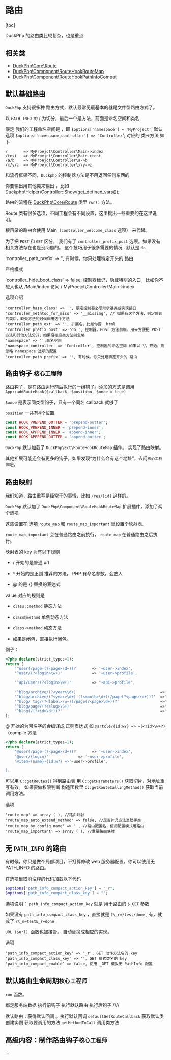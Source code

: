 # 路由
[toc]

DuckPhp 的路由类比较复杂，也是重点

## 相关类

- [DuckPhp\\Core\\Route](ref/Core-Route.md)
- [DuckPhp\\Component\\RouteHookRouteMap](ref/Component-RouteHookRouteMap.md)
- [DuckPhp\\Component\\RouteHookPathInfoCompat](ref/Component-RouteHookPathInfoCompat.md)

##  默认基础路由

`DuckPhp` 支持很多种 路由方式，默认最常见最基本的就是文件型路由方式了。

以 `PATH_INFO 的` / 为切分，最后一个是方法，前面是命名空间和类名.

假定 我们的工程命名空间是 ，即 `$options['namespace'] = 'MyProject'`;
默认选项 `$options['namespace_controller'] => 'Controller`';
对应的 类->方法 如下


```
/       => MyProejct\Controller\Main->index
/test   => MyProejct\Controller\Main->test
/a/b    => MyProejct\Controller\a->b
/x/y/z  => MyProejct\Controller\x\y->z

```

和流行框架不同，`Duckphp` 的控制器方法是不用返回任何东西的

你要输出用其他类来输出 ，比如 Duckphp\Helper\Controller::Show(get_defined_vars());

路由的流程在 [DuckPhp\Core\Route](ref/Core-Route.md) 类里 `run()` 方法。

Route 类有很多选项，不同工程会有不同设置，这里挑出一些重要的在这里说明。


根目录的路由会使用 Main（`controller_welcome_class` 选项） 来代替。

为了把 `POST` 和 `GET` 区分， 我们有了 `controller_prefix_post`  选项。如果没有 相关方法存在也是没问题的。 这个技巧用于很多需要的情况 . 默认是 `do_`

'controller_path_prefix' => '', 有时候，你只处理特定开头的 路由.

严格模式



'controller_hide_boot_class' => false, 控制器标记，隐藏特别的入口，比如你不想人也从 /Main/index 访问 / MyProejct\Controller\Main->index


选项介绍
```
'controller_base_class' => '', 限定控制器必须继承基类或实现接口
'controller_methtod_for_miss' => '__missing', // 如果有这个方法，则定位到的类后，缺失方法的时候调用这个方法
'controller_path_ext' => '', 扩展名，比如你要 .html
'controller_prefix_post' => 'do_', 控制器，POST 方法前缀，用来方便把 POST 方法和其他方法分开，如果没相应类方法则忽略
'namespace' => '',命名空间
'namespace_controller' => 'Controller', 控制器的命名空间 如果以 \\ 开始，则忽略 namespace 选项的配置
'controller_path_prefix' => '', 有时候，你只处理特定开头的 路由
```

## 路由钩子 `核心工程师`

路由钩子，是在路由运行前后执行的一组钩子。添加的方式是调用 `App::addRouteHook($callback, $position, $once = true)`

`$once` 是表示同类型钩子，只有一个同名 callback 就够了

`position` 一共有4个位置
```php
const HOOK_PREPEND_OUTTER = 'prepend-outter';
const HOOK_PREPEND_INNER = 'prepend-inner';
const HOOK_APPPEND_INNER = 'append-inner';
const HOOK_APPPEND_OUTTER = 'append-outter';
````
`DuckPhp` 默认加载了 `DuckPhp\Ext\RouteHookRouteMap` 插件。 实现了路由映射。

其他扩展可能还会有更多的钩子。如果发现“为什么会有这个地址”，去问`核心工程师`吧。

## 路由映射

我们知道，路由重写是经常干的事情，比如  `/res/{id}` 这样的。

`DuckPhp` 默认加了 `DuckPhp\Component\RouteHookRouteMap` 扩展插件，添加了两个选项

这些设置在 选项 `route_map` 和 `route_map_important` 里设置个映射表.

`route_map_important`  会在普通路由之前执行， `route_map` 在普通路由之后执行。

映射表的 key 为有以下规则

- / 开始的是普通 url

- ^ 开始的是正则 推荐的方法， PHP 有命名参数，会放入

- @ 的是 {} 替换的表达式

value 对应的规则是

- `class::method` 静态方法

- `class@method` 单例动态方法

- `class->method` 动态方法

- 如果是闭包，直接执行闭包。

例子：



```PHP
<?php declare(strict_types=1);
return [
    '^user(/page-(?<page>\d+))?'      => '~user->index',
    '^user/(?<login>\w+)'             => '~user->profile',

    '^api/user/(?<login>\w+)'         => "~api->profile",
    
    '^blog/archive/(?<year>\d+)'                                    =>"~blog->archive_yearly",
    '^blog/archive/(?<year>\d+)-(?<month>\d+)(/page(?<page>\d+))?'  =>"~blog->archive_monthly",
    '^blog/ tag/(?<label>\w+)(/page(?<page>\d+))?'                  =>"~blog->tag",
    '^blog/page/(?<slug>\S+)'                                       =>"~blog->post",
    '^blog(/(?<id>\d+))?'                                           =>"~blog@index",
];

```
@ 开始的为带名字的会编译成 正则表达式  如  `@artcle/{id:w?} => ~(<?id>\w+?)`
（compile 方法

```PHP
<?php declare(strict_types=1);
return [
    '@user(/page-(?<page>\d+))?'      => '~user->index',
    '@user/{login}'             => '~user->profile',
    '@item-{name}-{id:w?} =>'~user->profile',

];

```


可以用 `C::getRoutes()`  得到路由表
用 `C::getParameters()` 获取切片，对地址重写有效。
如果要做权限判断 构造函数里 `C::getRouteCallingMethod()` 获取当前调用方法。

选项
```
'route_map' => array ( ), //路由映射
'route_map_auto_extend_method' => false, //是否扩充方法至助手类
'route_map_by_config_name' => '', //路由配置名，使用配置模式用路由
'route_map_important' => array ( ), //重要路由映射
```
## 无 `PATH_INFO` 的路由

有时候，你只是做个局部项目，不打算修改 web 服务器配置，你可以使用无 PATH_INFO 的路由。

在选项里取消注释的代码加载以下代码

```php
$options['path_info_compact_action_key'] = "_r";
$options['path_info_compact_class_key'] = "";
```
选项说明： `path_info_compact_action_key` 就是 用于路由的 `$_GET` 参数

如果没有 `path_info_compact_class_key` ，直接就是  `?\_r=/test/done` ,  有，就成了 `?\_m=test&_r=done`

`URL ($url) `函数也被接管。 自动替换成相应的实现。

选项
```
'path_info_compact_action_key' => '_r', GET 动作方法名的 key
'path_info_compact_class_key' => '', GET 模式类名的 key
'path_info_compact_enable' => false, 使用 _GET 模拟无 PathInfo 配置
```
## 默认路由生命周期`核心工程师`

`run` 函数。

绑定服务端数据
执行前钩子
执行默认路由
执行后钩子
////

默认路由：获得默认回调 。执行默认回调 `defaultGetRouteCallback`
获取默认类
创建实例 获取要调用的方法 `getMethodToCall` 调用类方法

## 高级内容：制作路由钩子`核心工程师`

...

